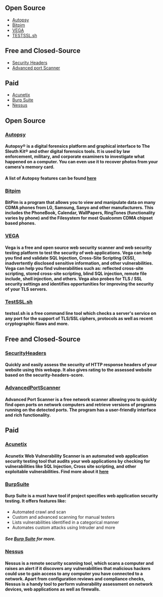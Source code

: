 ## Open Source
* [Autopsy](#Autopsy)
* [Bitpim](#Bitpim)
* [VEGA](#VEGA)
* [TESTSSL.sh](#TestSSL.sh)
## Free and Closed-Source
* [Security Headers](#SecurityHeaders)
* [Advanced port Scanner](#AdvancedPortScanner)
## Paid
* [Acunetix](#Acunetix)
* [Burp Suite](#BurpSuite)
* [Nessus](#Nessus)

## Open Source
### [Autopsy](https://www.sleuthkit.org/autopsy/download.php)
#### Autopsy® is a digital forensics platform and graphical interface to The Sleuth Kit® and other digital forensics tools. It is used by law enforcement, military, and corporate examiners to investigate what happened on a computer. You can even use it to recover photos from your camera's memory card.
#### A list of Autopsy features can be found [here](https://www.sleuthkit.org/autopsy/features.php)
### [Bitpim](http://www.bitpim.org/#download)
#### BitPim is a program that allows you to view and manipulate data on many CDMA phones from LG, Samsung, Sanyo and other manufacturers. This includes the PhoneBook, Calendar, WallPapers, RingTones (functionality varies by phone) and the Filesystem for most Qualcomm CDMA chipset based phones. 
### [VEGA](https://subgraph.com/vega/download/)
#### Vega is a free and open source web security scanner and web security testing platform to test the security of web applications. Vega can help you find and validate SQL Injection, Cross-Site Scripting (XSS), inadvertently disclosed sensitive information, and other vulnerabilities. Vega can help you find vulnerabilities such as: reflected cross-site scripting, stored cross-site scripting, blind SQL injection, remote file include, shell injection, and others. Vega also probes for TLS / SSL security settings and identifies opportunities for improving the security of your TLS servers.
### [TestSSL.sh](https://testssl.sh/)
#### testssl.sh is a free command line tool which checks a server's service on any port for the support of TLS/SSL ciphers, protocols as well as recent cryptographic flaws and more.
## Free and Closed-Source
### [SecurityHeaders](https://securityheaders.io)
#### Quickly and easily assess the security of HTTP response headers of your website using this webapp. It also gives rating to the assessed website based on the security-headers-score.
### [AdvancedPortScanner](https://www.advanced-port-scanner.com/)
#### Advanced Port Scanner is a free network scanner allowing you to quickly find open ports on network computers and retrieve versions of programs running on the detected ports. The program has a user-friendly interface and rich functionality.
## Paid
### [Acunetix](https://www.acunetix.com/vulnerability-scanner/download/)
#### Acunetix Web Vulnerability Scanner is an automated web application security testing tool that audits your web applications by checking for vulnerabilities like SQL Injection, Cross site scripting, and other exploitable vulnerabilities. Find more about it [here](https://hakin9.org/acunetix-web-vulnerability-scanner/)
### [BurpSuite](https://portswigger.net/burp/communitydownload)
#### Burp Suite is a must have tool if project specifies web application security testing. It offers features like:
* Automated crawl and scan
* Custom and advanced scanning for manual testers
* Lists vulnerabilities identified in a categorical manner
* Automates custom attacks using Intruder and more
##### See [Burp Suite](https://portswigger.net/burp) for more.
### [Nessus](https://www.tenable.com/products/nessus/nessus-professional)
#### Nessus is a remote security scanning tool, which scans a computer and raises an alert if it discovers any vulnerabilities that malicious hackers could use to gain access to any computer you have connected to a network. Apart from configuration reviews and compliance checks, Nessus is a handy tool to perform vulnerability assessment on network devices, web applications as well as firewalls.

